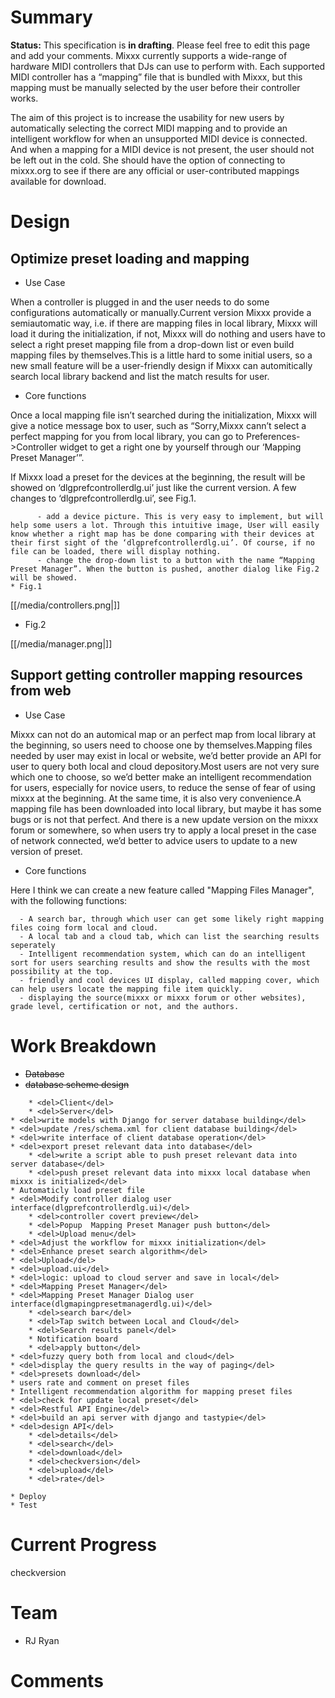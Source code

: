 # Summary

**Status:** This specification is **in drafting**. Please feel free to
edit this page and add your comments. Mixxx currently supports a
wide-range of hardware MIDI controllers that DJs can use to perform
with. Each supported MIDI controller has a “mapping” file that is
bundled with Mixxx, but this mapping must be manually selected by the
user before their controller works.

The aim of this project is to increase the usability for new users by
automatically selecting the correct MIDI mapping and to provide an
intelligent workflow for when an unsupported MIDI device is connected.
And when a mapping for a MIDI device is not present, the user should not
be left out in the cold. She should have the option of connecting to
mixxx.org to see if there are any official or user-contributed mappings
available for download.

# Design

## Optimize preset loading and mapping

  - Use Case

When a controller is plugged in and the user needs to do some
configurations automatically or manually.Current version Mixxx provide a
semiautomatic way, i.e. if there are mapping files in local library,
Mixxx will load it during the initialization, if not, Mixxx will do
nothing and users have to select a right preset mapping file from a
drop-down list or even build mapping files by themselves.This is a
little hard to some initial users, so a new small feature will be a
user-friendly design if Mixxx can automitically search local library
backend and list the match results for user.

  - Core functions 

Once a local mapping file isn’t searched during the initialization,
Mixxx will give a notice message box to user, such as “Sorry,Mixxx
cann’t select a perfect mapping for you from local library, you can go
to Preferences-\>Controller widget to get a right one by yourself
through our ‘Mapping Preset Manager’”.

If Mixxx load a preset for the devices at the beginning, the result will
be showed on ‘dlgprefcontrollerdlg.ui’ just like the current version. A
few changes to ‘dlgprefcontrollerdlg.ui’, see Fig.1.

``` 
      - add a device picture. This is very easy to implement, but will help some users a lot. Through this intuitive image, User will easily know whether a right map has be done comparing with their devices at their first sight of the ‘dlgprefcontrollerdlg.ui’. Of course, if no file can be loaded, there will display nothing.
      - change the drop-down list to a button with the name “Mapping Preset Manager”. When the button is pushed, another dialog like Fig.2 will be showed. 
* Fig.1
```

[[/media/controllers.png|]]

  - Fig.2

[[/media/manager.png|]]

## Support getting controller mapping resources from web

  - Use Case

Mixxx can not do an automical map or an perfect map from local library
at the beginning, so users need to choose one by themselves.Mapping
files needed by user may exist in local or website, we’d better provide
an API for user to query both local and cloud depository.Most users are
not very sure which one to choose, so we’d better make an intelligent
recommendation for users, especially for novice users, to reduce the
sense of fear of using mixxx at the beginning. At the same time, it is
also very convenience.A mapping file has been downloaded into local
library, but maybe it has some bugs or is not that perfect. And there is
a new update version on the mixxx forum or somewhere, so when users try
to apply a local preset in the case of network connected, we’d better to
advice users to update to a new version of preset.

  - Core functions

Here I think we can create a new feature called "Mapping Files Manager",
with the following functions:

``` 
  - A search bar, through which user can get some likely right mapping files coing form local and cloud.
  - A local tab and a cloud tab, which can list the searching results seperately
  - Intelligent recommendation system, which can do an intelligent sort for users searching results and show the results with the most possibility at the top.
  - friendly and cool devices UI display, called mapping cover, which can help users locate the mapping file item quickly. 
  - displaying the source(mixxx or mixxx forum or other websites), grade level, certification or not, and the authors.
```

# Work Breakdown

  - ~~Database~~
  - ~~database scheme design~~ 

<!-- end list -->

``` 
    * <del>Client</del>
    * <del>Server</del>
* <del>write models with Django for server database building</del>
* <del>update /res/schema.xml for client database building</del>
* <del>write interface of client database operation</del>
* <del>export preset relevant data into database</del>
    * <del>write a script able to push preset relevant data into server database</del>
    * <del>push preset relevant data into mixxx local database when mixxx is initialized</del>
* Automaticly load preset file
* <del>Modify controller dialog user interface(dlgprefcontrollerdlg.ui)</del>
    * <del>controller covert preview</del>
    * <del>Popup  Mapping Preset Manager push button</del>
    * <del>Upload menu</del>
* <del>Adjust the workflow for mixxx initialization</del>
* <del>Enhance preset search algorithm</del>
* <del>Upload</del>
* <del>upload.ui</del>
* <del>logic: upload to cloud server and save in local</del>
* <del>Mapping Preset Manager</del>
* <del>Mapping Preset Manager Dialog user interface(dlgmapingpresetmanagerdlg.ui)</del>
    * <del>search bar</del> 
    * <del>Tap switch between Local and Cloud</del> 
    * <del>Search results panel</del>
    * Notification board 
    * <del>apply button</del>
* <del>fuzzy query both from local and cloud</del>
* <del>display the query results in the way of paging</del>
* <del>presets download</del>
* users rate and comment on preset files
* Intelligent recommendation algorithm for mapping preset files
* <del>check for update local preset</del>
* <del>Restful API Engine</del>
* <del>build an api server with django and tastypie</del>
* <del>design API</del>
    * <del>details</del>
    * <del>search</del>
    * <del>download</del>
    * <del>checkversion</del>
    * <del>upload</del>
    * <del>rate</del>
    
* Deploy
* Test
```

# Current Progress

checkversion

# Team

  - RJ Ryan

# Comments

